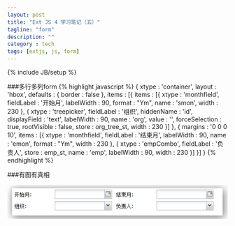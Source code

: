 ```yaml
---
layout: post
title: "Ext JS 4 学习笔记（五）"
tagline: "form"
description: ""
category : tech
tags: [extjs, js, form]
---
```

{% include JB/setup %}

###多行多列form
{% highlight javascript %}
{
	xtype : 'container',
	layout : 'hbox',
	defaults : {
		border : false
	},
	items : [{
		items : [{
			xtype : 'monthfield',
			fieldLabel : '开始月',
			labelWidth : 90,
			format : "Ym",
			name : 'smon',
			width : 230
		}, {
			xtype : 'treepicker',
			fieldLabel : '组织',
			hiddenName : 'id',
			displayField : 'text',
			labelWidth : 90,
			name : 'org',
			value : '',
			forceSelection : true,
			rootVisible : false,
			store : org_tree_st,
			width : 230
		}]
	}, {
		margins : '0 0 0 10',
		items : [{
			xtype : 'monthfield',
			fieldLabel : '结束月',
			labelWidth : 90,
			name : 'emon',
			format : "Ym",
			width : 230
		}, {
			xtype : 'empCombo',
			fieldLabel : '负责人',
			store : emp_st,
			name : 'emp',
			labelWidth : 90,
			width : 230
		}]
	}]
}
{% endhighlight %}

###有图有真相

<img src="/assets/img/130527_form.png" alt="form">